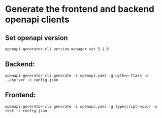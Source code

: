 # Generate the frontend and backend openapi clients

## Set openapi version

```
openapi-generator-cli version-manager set 5.1.0
```

## Backend:
```
openapi-generator-cli generate -i openapi.yaml -g python-flask -o ../server -c config.json
```

## Frontend:
```
openapi-generator-cli generate -i openapi.yaml -g typescript-axios -o rest -c config.json


